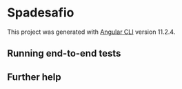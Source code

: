 # Spadesafio

This project was generated with [Angular CLI](https://github.com/angular/angular-cli) version 11.2.4.

## Running end-to-end tests



## Further help


